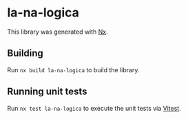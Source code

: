 # la-na-logica

This library was generated with [Nx](https://nx.dev).

## Building

Run `nx build la-na-logica` to build the library.

## Running unit tests

Run `nx test la-na-logica` to execute the unit tests via [Vitest](https://vitest.dev/).
